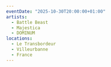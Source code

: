 ```yaml
---
eventDate: "2025-10-30T20:00:00+01:00"
artists:
  - Battle Beast
  - Majestica
  - DOMINUM
locations:
  - Le Transbordeur
  - Villeurbanne
  - France
---
```

